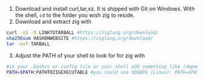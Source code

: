 1. Download and install curl,tar,xz. It is shipped with Git on Windows. With the shell, `cd` to the folder you wish zig to reside.
2. Download and extract zig with
```sh
curl -sS -O LINKTOTARBALL #https://ziglang.org/download/
sha256sum HASHONWEBSITE #https://ziglang.org/download/
tar -xvf TARBALL
```
3. Adjust the PATH of your shell to look for for zig with
```sh
#in your .bashrc or config file or your shell add something like (depends on your system)
PATH=$PATH:PATHTOZIGEXECUTABLE #you could use XDGBDS (Linux): PATH=$PATH:"${HOME}"/.local/bin/zig
```